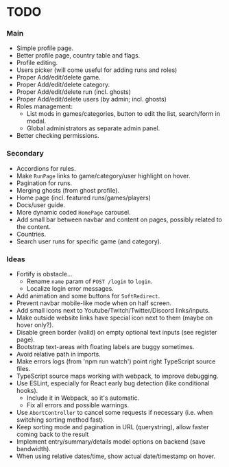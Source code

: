 
# TODO



### Main

+ Simple profile page.
+ Better profile page, country table and flags.
+ Profile editing.
+ Users picker (will come useful for adding runs and roles)
+ Proper Add/edit/delete game.
+ Proper Add/edit/delete category.
+ Proper Add/edit/delete run (incl. ghosts)
+ Proper Add/edit/delete users (by admin; incl. ghosts)
+ Roles management: 
	+ List mods in games/categories, button to edit the list, search/form in modal.
	+ Global administrators as separate admin panel.
+ Better checking permissions.



### Secondary

+ Accordions for rules.
+ Make `RunPage` links to game/category/user highlight on hover.
+ Pagination for runs.
+ Merging ghosts (from ghost profile).
+ Home page (incl. featured runs/games/players)
+ Docs/user guide.
+ More dynamic coded `HomePage` carousel.
+ Add small bar between navbar and content on pages, possibly related to the content.
+ Countries.
+ Search user runs for specific game (and category).



### Ideas

+ Fortify is obstacle...
	+ Rename `name` param of `POST /login` to `login`. 
	+ Localize login error messages.
+ Add animation and some buttons for `SoftRedirect`.
+ Prevent navbar mobile-like mode when on half screen.
+ Add small icons next to Youtube/Twitch/Twitter/Discord links/inputs.
+ Make outside website links have special icon next to them (maybe on hover only?).
+ Disable green border (valid) on empty optional text inputs (see register page).
+ Bootstrap text-areas with floating labels are buggy sometimes.
+ Avoid relative path in imports.
+ Make errors logs (from 'npm run watch') point right TypeScript source files.
+ TypeScript source maps working with webpack, to improve debugging.
+ Use ESLint, especially for React early bug detection (like conditional hooks).
	+ Include it in Webpack, so it's automatic.
	+ Fix all errors and possible warnings.
+ Use `AbortController` to cancel some requests if necessary (i.e. when switching sorting method fast).
+ Keep sorting mode and pagination in URL (querystring), allow faster coming back to the result
+ Implement entry/summary/details model options on backend (save bandwidth).
+ When using relative dates/time, show actual date/timestamp on hover.


